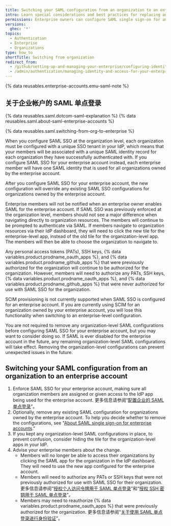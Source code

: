 ```yaml
---
title: Switching your SAML configuration from an organization to an enterprise account
intro: Learn special considerations and best practices for replacing an organization-level SAML configuration with an enterprise-level SAML configuration.
permissions: Enterprise owners can configure SAML single sign-on for an enterprise account.
versions:
  ghec: '*'
topics:
  - Authentication
  - Enterprise
  - Organizations
type: how_to
shortTitle: Switching from organization
redirect_from:
  - /github/setting-up-and-managing-your-enterprise/configuring-identity-and-access-management-for-your-enterprise-account/switching-your-saml-configuration-from-an-organization-to-an-enterprise-account
  - /admin/authentication/managing-identity-and-access-for-your-enterprise/switching-your-saml-configuration-from-an-organization-to-an-enterprise-account
---
```


{% data reusables.enterprise-accounts.emu-saml-note %}

## 关于企业帐户的 SAML 单点登录

{% data reusables.saml.dotcom-saml-explanation %} {% data reusables.saml.about-saml-enterprise-accounts %}

{% data reusables.saml.switching-from-org-to-enterprise %}

When you configure SAML SSO at the organization level, each organization must be configured with a unique SSO tenant in your IdP, which means that your members will be associated with a unique SAML identity record for each organization they have successfully authenticated with. If you configure SAML SSO for your enterprise account instead, each enterprise member will have one SAML identity that is used for all organizations owned by the enterprise account.

After you configure SAML SSO for your enterprise account, the new configuration will override any existing SAML SSO configurations for organizations owned by the enterprise account.

Enterprise members will not be notified when an enterprise owner enables SAML for the enterprise account. If SAML SSO was previously enforced at the organization level, members should not see a major difference when navigating directly to organization resources. The members will continue to be prompted to authenticate via SAML. If members navigate to organization resources via their IdP dashboard, they will need to click the new tile for the enterprise-level app, instead of the old tile for the organization-level app. The members will then be able to choose the organization to navigate to.

Any personal access tokens (PATs), SSH keys, {% data variables.product.prodname_oauth_apps %}, and {% data variables.product.prodname_github_apps %} that were previously authorized for the organization will continue to be authorized for the organization. However, members will need to authorize any PATs, SSH keys, {% data variables.product.prodname_oauth_apps %}, and {% data variables.product.prodname_github_apps %} that were never authorized for use with SAML SSO for the organization.

SCIM provisioning is not currently supported when SAML SSO is configured for an enterprise account. If you are currently using SCIM for an organization owned by your enterprise account, you will lose this functionality when switching to an enterprise-level configuration.

You are not required to remove any organization-level SAML configurations before configuring SAML SSO for your enterprise account, but you may want to consider doing so. If SAML is ever disabled for the enterprise account in the future, any remaining organization-level SAML configurations will take effect. Removing the organization-level configurations can prevent unexpected issues in the future.

## Switching your SAML configuration from an organization to an enterprise account

1. Enforce SAML SSO for your enterprise account, making sure all organization members are assigned or given access to the IdP app being used for the enterprise account. 更多信息请参阅“[配置企业的 SAML 单点登录](/admin/authentication/managing-identity-and-access-for-your-enterprise/configuring-saml-single-sign-on-for-your-enterprise)”。
1. Optionally, remove any existing SAML configuration for organizations owned by the enterprise account. To help you decide whether to remove the configurations, see "[About SAML single sign-on for enterprise accounts](#about-saml-single-sign-on-for-enterprise-accounts)."
1. If you kept any organization-level SAML configurations in place, to prevent confusion, consider hiding the tile for the organization-level apps in your IdP.
1. Advise your enterprise members about the change.
   -  Members will no longer be able to access their organizations by clicking the SAML app for the organization in the IdP dashboard. They will need to use the new app configured for the enterprise account.
   - Members will need to authorize any PATs or SSH keys that were not previously authorized for use with SAML SSO for their organization. 更多信息请参阅“[授权个人访问令牌用于 SAML 单点登录](/github/authenticating-to-github/authenticating-with-saml-single-sign-on/authorizing-a-personal-access-token-for-use-with-saml-single-sign-on)”和“[授权 SSH 密钥用于 SAML 单点登录](/github/authenticating-to-github/authenticating-with-saml-single-sign-on/authorizing-an-ssh-key-for-use-with-saml-single-sign-on)”。
   - Members may need to reauthorize {% data variables.product.prodname_oauth_apps %} that were previously authorized for the organization. 更多信息请参阅“[关于使用 SAML 单点登录进行身份验证](/github/authenticating-to-github/authenticating-with-saml-single-sign-on/about-authentication-with-saml-single-sign-on#about-oauth-apps-and-saml-sso)”。
